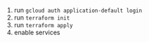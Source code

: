 1. run `gcloud auth application-default login`
2. run `terraform init`
3. run `terraform apply`
4. enable services